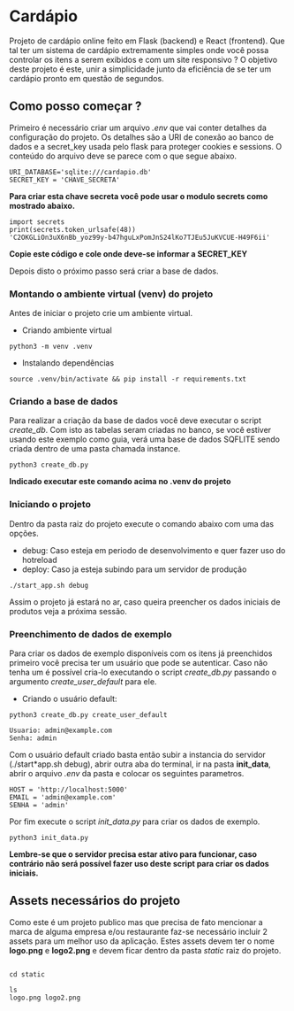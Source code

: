 # Cardápio

Projeto de cardápio online feito em Flask (backend) e React (frontend). Que tal ter um sistema de cardápio extremamente simples
onde você possa controlar os itens a serem exibidos e com um site responsivo ? O objetivo deste projeto é este, unir a simplicidade
junto da eficiência de se ter um cardápio pronto em questão de segundos.

## Como posso começar ?

Primeiro é necessário criar um arquivo _.env_ que vai conter detalhes da configuração do projeto. Os detalhes são a URI de conexão ao banco de dados e a secret_key usada pelo flask para proteger cookies e sessions. O conteúdo do arquivo deve se parece com o que segue abaixo.

```
URI_DATABASE='sqlite:///cardapio.db'
SECRET_KEY = 'CHAVE_SECRETA'
```

**Para criar esta chave secreta você pode usar o modulo secrets como mostrado abaixo.**

```
import secrets
print(secrets.token_urlsafe(48))
'C2OKGLiOn3uX6nBb_yoz99y-b47hguLxPomJnS24lKo7TJEu5JuKVCUE-H49F6ii'

```

**Copie este código e cole onde deve-se informar a SECRET_KEY**

Depois disto o próximo passo será criar a base de dados.

### Montando o ambiente virtual (venv) do projeto

Antes de iniciar o projeto crie um ambiente virtual.

- Criando ambiente virtual

```
python3 -m venv .venv
```

- Instalando dependências

```
source .venv/bin/activate && pip install -r requirements.txt
```

### Criando a base de dados

Para realizar a criação da base de dados você deve executar o script _create_db_. Com isto as tabelas seram criadas no banco, se você estiver usando este exemplo como guia, verá uma base de dados SQFLITE sendo criada dentro de uma pasta chamada instance.

```
python3 create_db.py
```

**Indicado executar este comando acima no .venv do projeto**

### Iniciando o projeto

Dentro da pasta raiz do projeto execute o comando abaixo com uma das opções.

- debug: Caso esteja em periodo de desenvolvimento e quer fazer uso do hotreload
- deploy: Caso ja esteja subindo para um servidor de produção

```
./start_app.sh debug
```

Assim o projeto já estará no ar, caso queira preencher os dados iniciais de produtos veja a próxima sessão.

### Preenchimento de dados de exemplo

Para criar os dados de exemplo disponíveis com os itens já preenchidos primeiro você precisa ter um usuário que pode se autenticar. Caso não tenha um
é possível cria-lo executando o script _create_db.py_ passando o argumento _create_user_default_ para ele.

- Criando o usuário default:

```
python3 create_db.py create_user_default

Usuario: admin@example.com
Senha: admin
```

Com o usuário default criado basta então subir a instancia do servidor (./start\*app.sh debug), abrir outra aba do terminal, ir na pasta **init_data**, abrir o arquivo _.env_ da pasta e colocar os seguintes parametros.

```
HOST = 'http://localhost:5000'
EMAIL = 'admin@example.com'
SENHA = 'admin'
```

Por fim execute o script _init_data.py_ para criar os dados de exemplo.

```
python3 init_data.py
```

**Lembre-se que o servidor precisa estar ativo para funcionar, caso contrário não será possível fazer uso deste script para criar os dados iniciais.**

## Assets necessários do projeto

Como este é um projeto publico mas que precisa de fato mencionar a marca de alguma empresa e/ou restaurante faz-se necessário incluir 2 assets para um melhor uso da aplicação. Estes assets devem ter o nome **logo.png** e **logo2.png** e devem ficar dentro da pasta _static_ raiz do projeto.

```

cd static

ls
logo.png logo2.png

```
